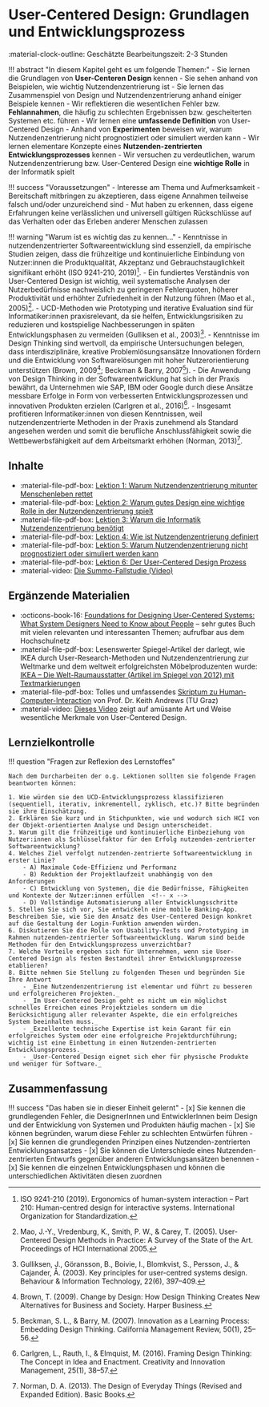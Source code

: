 # User-Centered Design: Grundlagen und Entwicklungsprozess

:material-clock-outline: Geschätzte Bearbeitungszeit: 2-3 Stunden

<!-- Worum geht es in diesem Kapitel... -->
!!! abstract "In diesem Kapitel geht es um folgende Themen:"
    - Sie lernen die Grundlagen von **User-Centeren Design** kennen
    - Sie sehen anhand von Beispielen, wie wichtig Nutzendenzentrierung ist
    - Sie lernen das Zusammenspiel von Design und Nutzendenzentrierung anhand einiger Beispiele kennen
    - Wir reflektieren die wesentlichen Fehler bzw. **Fehlannahmen**, die häufig zu schlechten Ergebnissen bzw. gescheiterten Systemen etc. führen
    - Wir lernen eine **umfassende Definition** von User-Centered Design
    - Anhand von **Experimenten** beweisen wir, warum Nutzendenzentrierung nicht prognostiziert oder simuliert werden kann
    - Wir lernen elementare Konzepte eines **Nutzenden-zentrierten Entwicklungsprozesses** kennen
    - Wir versuchen zu verdeutlichen, warum Nutzendenzentrierung bzw. User-Centered Design eine **wichtige Rolle** in der Informatik spielt

!!! success "Voraussetzungen"
    - Interesse am Thema und Aufmerksamkeit
    - Bereitschaft mitbringen zu akzeptieren, dass eigene Annahmen teilweise falsch und/oder unzureichend sind
    - Mut haben zu erkennen, dass eigene Erfahrungen keine verlässlichen und universell gültigen Rückschlüsse auf das Verhalten oder das Erleben anderer Menschen zulassen

!!! warning "Warum ist es wichtig das zu kennen..."
    - Kenntnisse in nutzendenzentrierter Softwareentwicklung sind essenziell, da empirische Studien zeigen, dass die frühzeitige und kontinuierliche Einbindung von Nutzer:innen die Produktqualität, Akzeptanz und Gebrauchstauglichkeit signifikant erhöht (ISO 9241-210, 2019)[^5].
    - Ein fundiertes Verständnis von User-Centered Design ist wichtig, weil systematische Analysen der Nutzerbedürfnisse nachweislich zu geringeren Fehlerquoten, höherer Produktivität und erhöhter Zufriedenheit in der Nutzung führen (Mao et al., 2005)[^6].
    - UCD-Methoden wie Prototyping und iterative Evaluation sind für Informatiker:innen praxisrelevant, da sie helfen, Entwicklungsrisiken zu reduzieren und kostspielige Nachbesserungen in späten Entwicklungsphasen zu vermeiden (Gulliksen et al., 2003)[^4].
    - Kenntnisse im Design Thinking sind wertvoll, da empirische Untersuchungen belegen, dass interdisziplinäre, kreative Problemlösungsansätze Innovationen fördern und die Entwicklung von Softwarelösungen mit hoher Nutzerorientierung unterstützen (Brown, 2009[^2]; Beckman & Barry, 2007[^1]).
    - Die Anwendung von Design Thinking in der Softwareentwicklung hat sich in der Praxis bewährt, da Unternehmen wie SAP, IBM oder Google durch diese Ansätze messbare Erfolge in Form von verbesserten Entwicklungsprozessen und innovativen Produkten erzielen (Carlgren et al., 2016)[^3].
    - Insgesamt profitieren Informatiker:innen von diesen Kenntnissen, weil nutzendenzentrierte Methoden in der Praxis zunehmend als Standard angesehen werden und somit die berufliche Anschlussfähigkeit sowie die Wettbewerbsfähigkeit auf dem Arbeitsmarkt erhöhen (Norman, 2013)[^7].
<!--
    !!! refs "Literaturangaben"
        1. Beckman, S. L., & Barry, M. (2007). Innovation as a Learning Process: Embedding Design Thinking. California Management Review, 50(1), 25–56.
        2. Brown, T. (2009). Change by Design: How Design Thinking Creates New Alternatives for Business and Society. Harper Business.
        3. Carlgren, L., Rauth, I., & Elmquist, M. (2016). Framing Design Thinking: The Concept in Idea and Enactment. Creativity and Innovation Management, 25(1), 38–57.
        4. Gulliksen, J., Göransson, B., Boivie, I., Blomkvist, S., Persson, J., & Cajander, Å. (2003). Key principles for user-centred systems design. Behaviour & Information Technology, 22(6), 397–409.
        5. ISO 9241-210 (2019). Ergonomics of human-system interaction – Part 210: Human-centred design for interactive systems. International Organization for Standardization.
        6. Mao, J.-Y., Vredenburg, K., Smith, P. W., & Carey, T. (2005). User-Centered Design Methods in Practice: A Survey of the State of the Art. Proceedings of HCI International 2005.
        7. Norman, D. A. (2013). The Design of Everyday Things (Revised and Expanded Edition). Basic Books.
-->
[^1]: Beckman, S. L., & Barry, M. (2007). Innovation as a Learning Process: Embedding Design Thinking. California Management Review, 50(1), 25–56.
[^2]: Brown, T. (2009). Change by Design: How Design Thinking Creates New Alternatives for Business and Society. Harper Business.
[^3]: Carlgren, L., Rauth, I., & Elmquist, M. (2016). Framing Design Thinking: The Concept in Idea and Enactment. Creativity and Innovation Management, 25(1), 38–57.
[^4]: Gulliksen, J., Göransson, B., Boivie, I., Blomkvist, S., Persson, J., & Cajander, Å. (2003). Key principles for user-centred systems design. Behaviour & Information Technology, 22(6), 397–409.
[^5]: ISO 9241-210 (2019). Ergonomics of human-system interaction – Part 210: Human-centred design for interactive systems. International Organization for Standardization.
[^6]: Mao, J.-Y., Vredenburg, K., Smith, P. W., & Carey, T. (2005). User-Centered Design Methods in Practice: A Survey of the State of the Art. Proceedings of HCI International 2005.
[^7]: Norman, D. A. (2013). The Design of Everyday Things (Revised and Expanded Edition). Basic Books.

<!--
    - Projekte scheitern häufig aufgrund folgenschwerer Fehlannahmen und fehlender Nutzendenzentrierung
    - Eine Nutzendenzentrierung ist elementar und führt zu besseren / erfolgreicheren Projekten
    - Im User-Centered Design geht es nicht um ein möglichst schnelles Erreichen eines Projektzieles sondern um die Berücksichtigung aller relevanter Aspekte, die ein erfolgreiches System beeinhalten muss
    - Exzellente technische Expertise ist kein Garant für ein erfolgreiches System oder eine erfolgreiche Projektdurchführung; wichtig ist eine Einbettung in einen Nutzenden-zentrierten Entwicklungsprozess
-->

## Inhalte

* :material-file-pdf-box: [Lektion 1: Warum Nutzendenzentrierung mitunter Menschenleben rettet](https://code.fbi.h-da.de/zander/hci/material/-/raw/main/1_user-centered_design/01_examples.pdf?ref_type=heads)
* :material-file-pdf-box: [Lektion 2: Warum gutes Design eine wichtige Rolle in der Nutzendenzentrierung spielt](https://code.fbi.h-da.de/zander/hci/material/-/raw/main/1_user-centered_design/02_good_design.pdf?inline=true)
* :material-file-pdf-box: [Lektion 3: Warum die Informatik Nutzendenzentrierung benötigt](https://code.fbi.h-da.de/zander/hci/material/-/raw/main/1_user-centered_design/03_ucd_in_cs.pdf?ref_type=heads&inline=false)
* :material-file-pdf-box: [Lektion 4: Wie ist Nutzendenzentrierung definiert](https://code.fbi.h-da.de/zander/hci/material/-/raw/main/1_user-centered_design/04_definition.pdf?ref_type=heads&inline=false)
* :material-file-pdf-box: [Lektion 5: Warum Nutzendenzentrierung nicht prognostiziert oder simuliert werden kann](https://code.fbi.h-da.de/zander/hci/material/-/raw/main/1_user-centered_design/05_errors.pdf?ref_type=heads&inline=false)
* :material-file-pdf-box: [Lektion 6: Der User-Centered Design Prozess](https://code.fbi.h-da.de/zander/hci/material/-/raw/main/1_user-centered_design/06_process.pdf?ref_type=heads&inline=false)
* :material-video: [Die Summo-Fallstudie (Video)](https://lernen.h-da.de/mod/resource/view.php?id=359759)


## Ergänzende Materialien
- :octicons-book-16: [Foundations for Designing User-Centered Systems: What System Designers Need to Know about People](https://link.springer.com/book/10.1007/978-1-4471-5134-0) – sehr gutes Buch mit vielen relevanten und interessanten Themen; aufrufbar aus dem Hochschulnetz
- :material-file-pdf-box: Lesenswerter Spiegel-Artikel der darlegt, wie IKEA durch User-Research-Methoden und Nutzendenzentrierung zur Weltmarke und dem weltweit erfolgreichsten Möbelproduzenten wurde: [IKEA – Die Welt-Raumausstatter (Artikel im Spiegel von 2012) mit Textmarkierungen](https://lernen.h-da.de/mod/resource/view.php?id=232278)
- :material-file-pdf-box: Tolles und umfassendes [Skriptum zu Human-Computer-Interaction](https://lernen.h-da.de/mod/resource/view.php?id=213473) von Prof. Dr. Keith Andrews (TU Graz)
- :material-video: [Dieses Video](https://www.youtube.com/watch?v=dln9xDsmCoY) zeigt auf amüsante Art und Weise wesentliche Merkmale von User-Centered Design.
<!--
## Übungen
* ...
* 
-->

## Lernzielkontrolle

!!! question "Fragen zur Reflexion des Lernstoffes"

    Nach dem Durcharbeiten der o.g. Lektionen sollten sie folgende Fragen beantworten können:

    1. Wie würden sie den UCD-Entwicklungsprozess klassifizieren (sequentiell, iterativ, inkrementell, zyklisch, etc.)? Bitte begründen sie ihre Einschätzung.
    2. Erklären Sie kurz und in Stichpunkten, wie und wodurch sich HCI von der Objekt-orientierten Analyse und Design unterscheidet.
    3. Warum gilt die frühzeitige und kontinuierliche Einbeziehung von Nutzer:innen als Schlüsselfaktor für den Erfolg nutzenden-zentrierter Softwareentwicklung?  
    4. Welches Ziel verfolgt nutzenden-zentrierte Softwareentwicklung in erster Linie?  
        - A) Maximale Code-Effizienz und Performanz  
        - B) Reduktion der Projektlaufzeit unabhängig von den Anforderungen  
        - C) Entwicklung von Systemen, die die Bedürfnisse, Fähigkeiten und Kontexte der Nutzer:innen erfüllen  <!-- x -->
        - D) Vollständige Automatisierung aller Entwicklungsschritte
    5. Stellen Sie sich vor, Sie entwickeln eine mobile Banking-App. Beschreiben Sie, wie Sie den Ansatz des User-Centered Design konkret auf die Gestaltung der Login-Funktion anwenden würden.  
    6. Diskutieren Sie die Rolle von Usability-Tests und Prototyping im Rahmen nutzenden-zentrierter Softwareentwicklung. Warum sind beide Methoden für den Entwicklungsprozess unverzichtbar?  
    7. Welche Vorteile ergeben sich für Unternehmen, wenn sie User-Centered Design als festen Bestandteil ihrer Entwicklungsprozesse etablieren?  
    8. Bitte nehmen Sie Stellung zu folgenden Thesen und begründen Sie Ihre Antwort
        - _Eine Nutzendenzentrierung ist elementar und führt zu besseren und erfolgreicheren Projekten._
        - _Im User-Centered Design geht es nicht um ein möglichst schnelles Erreichen eines Projektzieles sondern um die Berücksichtigung aller relevanter Aspekte, die ein erfolgreiches System beeinhalten muss._
        - _Exzellente technische Expertise ist kein Garant für ein erfolgreiches System oder eine erfolgreiche Projektdurchführung; wichtig ist eine Einbettung in einen Nutzenden-zentrierten Entwicklungsprozess._
        - _User-Centered Design eignet sich eher für physische Produkte und weniger für Software._



## Zusammenfassung

!!! success "Das haben sie in dieser Einheit gelernt"
    - [x] Sie kennen die grundlegenden Fehler, die DesignerInnen und EntwicklerInnen beim Design und der Entwicklung von Systemen und Produkten häufig machen
    - [x] Sie können begründen, warum diese Fehler zu schlechten Entwürfen führen
    - [x] Sie kennen die grundlegenden Prinzipen eines Nutzenden-zentrierten Entwicklungsansatzes
    - [x] Sie können die Unterschiede eines Nutzenden-zentrierten Entwurfs gegenüber anderen Entwicklungsansätzen benennen
    - [x] Sie kennen die einzelnen Entwicklungsphasen und können die unterschiedlichen Aktivitäten diesen zuordnen


<!--
Prompt:
Bitte erstelle mir eine Auflistung mit je einem Satz pro Punkt, warum es für Informatikstudierende wichtig ist, Kenntnisse zur nutzendenzentrierten Softwareentwicklung und insbesonder zu user-centered design und design thinking zu haben. Benutze für die Formulierung einen wissenschaftlichen, faktenstarken Stil und gebe auch vollständige Quellen an. Berücksichtige bitte auch einen hohen Praxisbezug.
-->